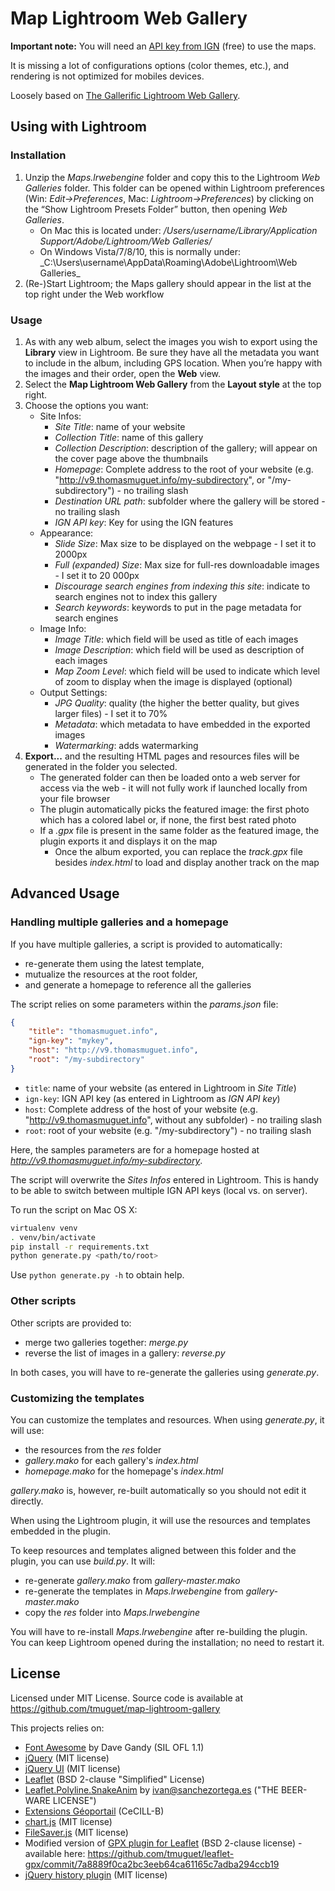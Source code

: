 # Map Lightroom Web Gallery

**Important note:** You will need an [API key from IGN](http://professionnels.ign.fr/ign/contrats) (free) to use the maps.

It is missing a lot of configurations options (color themes, etc.), and rendering is not optimized for mobiles devices.

Loosely based on [The Gallerific Lightroom Web Gallery](http://trialstravails.blogspot.com/2015/07/gallerific.html).

## Using with Lightroom

### Installation

1. Unzip the _Maps.lrwebengine_ folder and copy this to the Lightroom _Web Galleries_ folder. This folder can be opened within Lightroom preferences (Win: _Edit-&gt;Preferences_, Mac: _Lightroom-&gt;Preferences_) by clicking on the “Show Lightroom Presets Folder” button, then opening _Web Galleries_.
    * On Mac this is located under: _/Users/username/Library/Application Support/Adobe/Lightroom/Web Galleries/_
    * On Windows Vista/7/8/10, this is normally under: _C:\Users\username\AppData\Roaming\Adobe\Lightroom\Web Galleries\_
2. (Re-)Start Lightroom; the Maps gallery should appear in the list at the top right under the Web workflow

### Usage

1. As with any web album, select the images you wish to export using the **Library** view in Lightroom. Be sure they have all the metadata you want to include in the album, including GPS location. When you’re happy with the images and their order, open the **Web** view.
2. Select the **Map Lightroom Web Gallery** from the **Layout style** at the top right.
3. Choose the options you want:
    * Site Infos:
        * _Site Title_: name of your website
        * _Collection Title_: name of this gallery
        * _Collection Description_: description of the gallery; will appear on the cover page above the thumbnails
        * _Homepage_: Complete address to the root of your website (e.g. "http://v9.thomasmuguet.info/my-subdirectory", or "/my-subdirectory") - no trailing slash
        * _Destination URL path_: subfolder where the gallery will be stored - no trailing slash
        * _IGN API key_: Key for using the IGN features
    * Appearance:
        * _Slide Size_: Max size to be displayed on the webpage - I set it to 2000px
        * _Full (expanded) Size_: Max size for full-res downloadable images - I set it to 20 000px
        * _Discourage search engines from indexing this site_: indicate to search engines not to index this gallery
        * _Search keywords_: keywords to put in the page metadata for search engines
    * Image Info:
        * _Image Title_: which field will be used as title of each images
        * _Image Description_: which field will be used as description of each images
        * _Map Zoom Level_: which field will be used to indicate which level of zoom to display when the image is displayed (optional)
    * Output Settings:
        * _JPG Quality_: quality (the higher the better quality, but gives larger files) - I set it to 70%
        * _Metadata_: which metadata to have embedded in the exported images
        * _Watermarking_: adds watermarking
4. **Export...** and the resulting HTML pages and resources files will be generated in the folder you selected.
    * The generated folder can then be loaded onto a web server for access via the web - it will not fully work if launched locally from your file browser
    * The plugin automatically picks the featured image: the first photo which has a colored label or, if none, the first best rated photo
    * If a _.gpx_ file is present in the same folder as the featured image, the plugin exports it and displays it on the map
        * Once the album exported, you can replace the _track.gpx_ file besides _index.html_ to load and display another track on the map

## Advanced Usage

### Handling multiple galleries and a homepage

If you have multiple galleries, a script is provided to automatically:
* re-generate them using the latest template,
* mutualize the resources at the root folder,
* and generate a homepage to reference all the galleries

The script relies on some parameters within the _params.json_ file:
```json
{
    "title": "thomasmuguet.info",
    "ign-key": "mykey",
    "host": "http://v9.thomasmuguet.info",
    "root": "/my-subdirectory"
}
```
* `title`: name of your website (as entered in Lightroom in _Site Title_)
* `ign-key`: IGN API key (as entered in Lightroom as _IGN API key_)
* `host`: Complete address of the host of your website (e.g. "http://v9.thomasmuguet.info", without any subfolder) - no trailing slash
* `root`: root of your website (e.g. "/my-subdirectory") - no trailing slash

Here, the samples parameters are for a homepage hosted at _http://v9.thomasmuguet.info/my-subdirectory_.

The script will overwrite the _Sites Infos_ entered in Lightroom. This is handy to be able to switch between multiple IGN API keys (local vs. on server).

To run the script on Mac OS X:
```bash
virtualenv venv
. venv/bin/activate
pip install -r requirements.txt
python generate.py <path/to/root>
```

Use `python generate.py -h` to obtain help.

### Other scripts

Other scripts are provided to:
* merge two galleries together: _merge.py_
* reverse the list of images in a gallery: _reverse.py_

In both cases, you will have to re-generate the galleries using _generate.py_.

### Customizing the templates

You can customize the templates and resources.
When using _generate.py_, it will use:
* the resources from the _res_ folder
* _gallery.mako_ for each gallery's _index.html_
* _homepage.mako_ for the homepage's _index.html_

_gallery.mako_ is, however, re-built automatically so you should not edit it directly.

When using the Lightroom plugin, it will use the resources and templates embedded in the plugin.

To keep resources and templates aligned between this folder and the plugin, you can use _build.py_. It will:
* re-generate _gallery.mako_ from _gallery-master.mako_
* re-generate the templates in _Maps.lrwebengine_ from _gallery-master.mako_
* copy the _res_ folder into _Maps.lrwebengine_

You will have to re-install _Maps.lrwebengine_ after re-building the plugin. You can keep Lightroom opened during the installation; no need to restart it.

## License

Licensed under MIT License. Source code is available at https://github.com/tmuguet/map-lightroom-gallery

This projects relies on:
* [Font Awesome](http://fontawesome.io) by Dave Gandy (SIL OFL 1.1)
* [jQuery](http://jquery.com/) (MIT license)
* [jQuery UI](http://jqueryui.com/) (MIT license)
* [Leaflet](http://leafletjs.com/) (BSD 2-clause "Simplified" License)
* [Leaflet.Polyline.SnakeAnim](https://github.com/IvanSanchez/Leaflet.Polyline.SnakeAnim) by ivan@sanchezortega.es ("THE BEER-WARE LICENSE")
* [Extensions Géoportail](https://github.com/IGNF/geoportal-extensions) (CeCILL-B)
* [chart.js](http://www.chartjs.org/) (MIT license)
* [FileSaver.js](https://github.com/eligrey/FileSaver.js/) (MIT license)
* Modified version of [GPX plugin for Leaflet](https://github.com/mpetazzoni/leaflet-gpx/) (BSD 2-clause license) - available here: https://github.com/tmuguet/leaflet-gpx/commit/7a8889f0ca2bc3eeb64ca61165c7adba294ccb19
* [jQuery history plugin](https://tkyk.github.io/jquery-history-plugin/) (MIT license)
